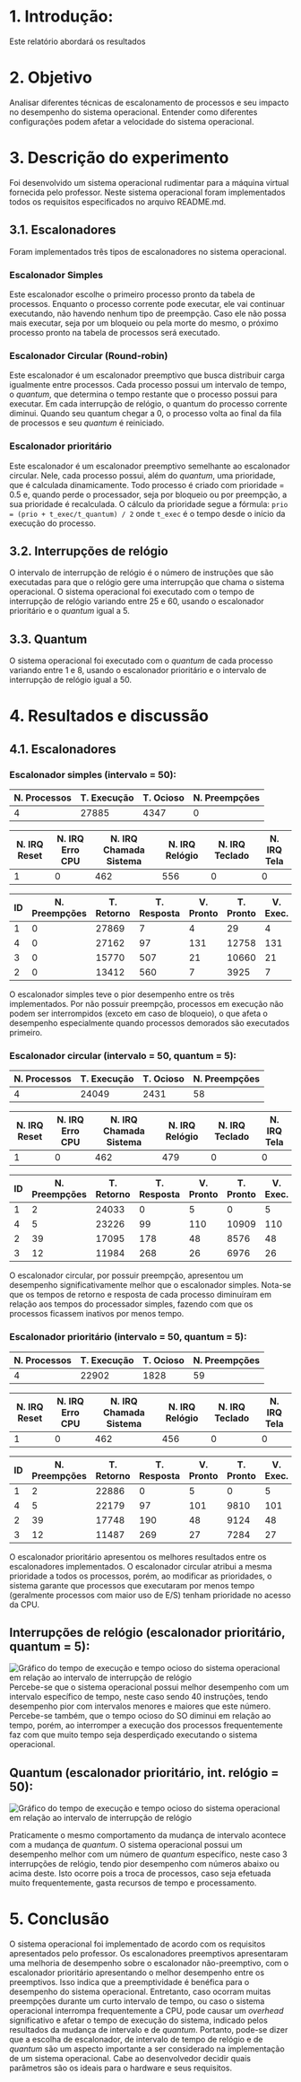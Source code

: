 # 1. Introdução:

Este relatório abordará os resultados 

# 2. Objetivo
Analisar diferentes técnicas de escalonamento de processos e seu impacto no desempenho do sistema operacional. Entender como diferentes configurações podem afetar a velocidade do sistema operacional.

# 3. Descrição do experimento
Foi desenvolvido um sistema operacional rudimentar para a máquina virtual fornecida pelo professor. Neste sistema operacional foram implementados todos os requisitos especificados no arquivo README.md.

## 3.1. Escalonadores
Foram implementados três tipos de escalonadores no sistema operacional.

### Escalonador Simples
Este escalonador escolhe o primeiro processo pronto da tabela de processos. Enquanto o processo corrente pode executar, ele vai continuar executando, não havendo nenhum tipo de preempção. Caso ele não possa mais executar, seja por um bloqueio ou pela morte do mesmo, o próximo processo pronto na tabela de processos será executado.

### Escalonador Circular (Round-robin)
Este escalonador é um escalonador preemptivo que busca distribuir carga igualmente entre processos. Cada processo possui um intervalo de tempo, o _quantum_, que determina o tempo restante que o processo possui para executar. Em cada interrupção de relógio, o quantum do processo corrente diminui. Quando seu quantum chegar a 0, o processo volta ao final da fila de processos e seu _quantum_ é reiniciado.

### Escalonador prioritário
Este escalonador é um escalonador preemptivo semelhante ao escalonador circular. Nele, cada processo possui, além do _quantum_, uma prioridade, que é calculada dinamicamente. Todo processo é criado com prioridade = 0.5 e, quando perde o processador, seja por bloqueio ou por preempção, a sua prioridade é recalculada. O cálculo da prioridade segue a fórmula:
`prio = (prio + t_exec/t_quantum) / 2`
onde `t_exec` é o tempo desde o início da execução do processo.

## 3.2. Interrupções de relógio
O intervalo de interrupção de relógio é o número de instruções que são executadas para que o relógio gere uma interrupção que chama o sistema operacional. O sistema operacional foi executado com o tempo de interrupção de relógio variando entre 25 e 60, usando o escalonador prioritário e o _quantum_ igual a 5.

## 3.3. Quantum
O sistema operacional foi executado com o _quantum_ de cada processo variando entre 1 e 8, usando o escalonador prioritário e o intervalo de interrupção de relógio igual a 50.

# 4. Resultados e discussão
## 4.1. Escalonadores
### Escalonador simples (intervalo = 50):
| N. Processos | T. Execução |  T. Ocioso | N. Preempções |
|-|-|-|-|
| 4 | 27885 | 4347 | 0 |

| N. IRQ Reset | N. IRQ Erro CPU | N. IRQ Chamada Sistema| N. IRQ Relógio | N. IRQ Teclado | N. IRQ Tela |
|-|-|-|-|-|-|
| 1 | 0 | 462 | 556 | 0 | 0 |

| ID | N. Preempções | T. Retorno | T. Resposta | V. Pronto | T. Pronto | V. Exec. | T. Exec. | V. Bloq. | T. Bloq. |
|-|-|-|-|-|-|-|-|-|-|
| 1 | 0 | 27869 | 7 | 4 | 29 | 4 | 760 | 3 | 27080 |
| 4 | 0 | 27162 | 97 | 131 | 12758 | 131 | 9576 | 130 | 4828 |
| 3 | 0 | 15770 | 507 | 21 | 10660 | 21 | 4023 | 20 | 1087 |
| 2 | 0 | 13412 | 560 | 7 | 3925 | 7 | 9179 | 6 | 308 |

O escalonador simples teve o pior desempenho entre os três implementados. Por não possuir preempção, processos em execução não podem ser interrompidos (exceto em caso de bloqueio), o que afeta o desempenho especialmente quando processos demorados são executados primeiro.

### Escalonador circular (intervalo = 50, quantum = 5):
| N. Processos | T. Execução |  T. Ocioso | N. Preempções |
|-|-|-|-|
| 4 | 24049 | 2431 | 58 |

| N. IRQ Reset | N. IRQ Erro CPU | N. IRQ Chamada Sistema| N. IRQ Relógio | N. IRQ Teclado | N. IRQ Tela |
|-|-|-|-|-|-|
| 1 | 0 | 462 | 479 | 0 | 0 |

| ID | N. Preempções | T. Retorno | T. Resposta | V. Pronto | T. Pronto | V. Exec. | T. Exec. | V. Bloq. | T. Bloq. |
|-|-|-|-|-|-|-|-|-|-|
| 1 | 2 | 24033 | 0 | 5 | 0 | 5 | 740 | 2 | 23293 |
| 4 | 5 | 23226 | 99 | 110 | 10909 | 110 | 8537 | 104 | 3880 |
| 2 | 39 | 17095 | 178 | 48 | 8576 | 48 | 8058 | 8 | 461 |
| 3 | 12 | 11984 | 268 | 26 | 6976 | 26 | 4284 | 13 | 725 |

O escalonador circular, por possuir preempção, apresentou um desempenho significativamente melhor que o escalonador simples. Nota-se que os tempos de retorno e resposta de cada processo diminuíram em relação aos tempos do processador simples, fazendo com que os processos ficassem inativos por menos tempo.

### Escalonador prioritário (intervalo = 50, quantum = 5):
| N. Processos | T. Execução |  T. Ocioso | N. Preempções |
|-|-|-|-|
| 4 | 22902 | 1828 | 59 |

| N. IRQ Reset | N. IRQ Erro CPU | N. IRQ Chamada Sistema| N. IRQ Relógio | N. IRQ Teclado | N. IRQ Tela |
|-|-|-|-|-|-|
| 1 | 0 | 462 | 456 | 0 | 0 |

| ID | N. Preempções | T. Retorno | T. Resposta | V. Pronto | T. Pronto | V. Exec. | T. Exec. | V. Bloq. | T. Bloq. |
|-|-|-|-|-|-|-|-|-|-|
| 1 | 2 | 22886 | 0 | 5 | 0 | 5 | 740 | 2 | 22146 |
| 4 | 5 | 22179 | 97 | 101 | 9810 | 101 | 8578 | 95 | 3791 |
| 2 | 39 | 17748 | 190 | 48 | 9124 | 48 | 8163 | 8 | 461 |
| 3 | 12 | 11487 | 269 | 27 | 7284 | 27 | 3593 | 13 | 610 |

O escalonador prioritário apresentou os melhores resultados entre os escalonadores implementados. O escalonador circular atribui a mesma prioridade a todos os processos, porém, ao modificar as prioridades, o sistema garante que processos que executaram por menos tempo (geralmente processos com maior uso de E/S) tenham prioridade no acesso da CPU.


## Interrupções de relógio (escalonador prioritário, quantum = 5):
![Gráfico do tempo de execução e tempo ocioso do sistema operacional em relação ao intervalo de interrupção de relógio](https://raw.githubusercontent.com/guieinloft/exerciciosSO/refs/heads/main/t1/Metricas/gr_intervalo.png)
Percebe-se que o sistema operacional possui melhor desempenho com um intervalo específico de tempo, neste caso sendo 40 instruções, tendo desempenho pior com intervalos menores e maiores que este número. Percebe-se também, que o tempo ocioso do SO diminui em relação ao tempo, porém, ao interromper a execução dos processos frequentemente faz com que muito tempo seja desperdiçado executando o sistema operacional.

## Quantum (escalonador prioritário, int. relógio = 50):
![Gráfico do tempo de execução e tempo ocioso do sistema operacional em relação ao intervalo de interrupção de relógio](https://raw.githubusercontent.com/guieinloft/exerciciosSO/refs/heads/main/t1/Metricas/gr_quantum.png)

Praticamente o mesmo comportamento da mudança de intervalo acontece com a mudança de _quantum_. O sistema operacional possui um desempenho melhor com um número de _quantum_ específico, neste caso 3 interrupções de relógio, tendo pior desempenho com números abaixo ou acima deste. Isto ocorre pois a troca de processos, caso seja efetuada muito frequentemente, gasta recursos de tempo e processamento.

# 5. Conclusão
O sistema operacional foi implementado de acordo com os requisitos apresentados pelo professor.
Os escalonadores preemptivos apresentaram uma melhoria de desempenho sobre o escalonador não-preemptivo, com o escalonador prioritário apresentando o melhor desempenho entre os preemptivos. Isso indica que a preemptividade é benéfica para o desempenho do sistema operacional.
Entretanto, caso ocorram muitas preempções durante um curto intervalo de tempo, ou caso o sistema operacional interrompa frequentemente a CPU, pode causar um _overhead_ significativo e afetar o tempo de execução do sistema, indicado pelos resultados da mudança de intervalo e de _quantum_.
Portanto, pode-se dizer que a escolha de escalonador, de intervalo de tempo de relógio e de _quantum_ são um aspecto importante a ser considerado na implementação de um sistema operacional. Cabe ao desenvolvedor decidir quais parâmetros são os ideais para o hardware e seus requisitos.

